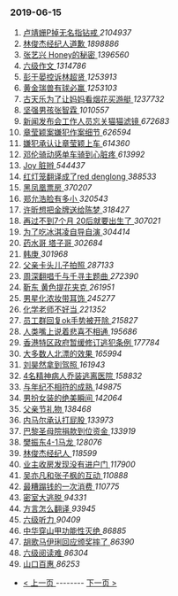 ### 2019-06-15 
1. [ 卢靖姗P掉无名指钻戒 ](https://s.weibo.com/weibo?q=%23%E5%8D%A2%E9%9D%96%E5%A7%97P%E6%8E%89%E6%97%A0%E5%90%8D%E6%8C%87%E9%92%BB%E6%88%92%23&Refer=top) *2104937*
1. [ 林俊杰经纪人道歉 ](https://s.weibo.com/weibo?q=%23%E6%9E%97%E4%BF%8A%E6%9D%B0%E7%BB%8F%E7%BA%AA%E4%BA%BA%E9%81%93%E6%AD%89%23&Refer=top) *1898886*
1. [ 张艺兴 Honey的秘密 ](https://s.weibo.com/weibo?q=%E5%BC%A0%E8%89%BA%E5%85%B4%20Honey%E7%9A%84%E7%A7%98%E5%AF%86&Refer=top) *1396560*
1. [ 六级作文 ](https://s.weibo.com/weibo?q=%23%E5%85%AD%E7%BA%A7%E4%BD%9C%E6%96%87%23&Refer=top) *1314786*
1. [ 彭于晏控诉林超贤 ](https://s.weibo.com/weibo?q=%E5%BD%AD%E4%BA%8E%E6%99%8F%E6%8E%A7%E8%AF%89%E6%9E%97%E8%B6%85%E8%B4%A4&Refer=top) *1253913*
1. [ 黄金瑞兽有球必赢 ](https://s.weibo.com/weibo?q=%23%E9%BB%84%E9%87%91%E7%91%9E%E5%85%BD%E6%9C%89%E7%90%83%E5%BF%85%E8%B5%A2%23&Refer=top) *1253103*
1. [ 古天乐为了让妈妈看烟花买游艇 ](https://s.weibo.com/weibo?q=%23%E5%8F%A4%E5%A4%A9%E4%B9%90%E4%B8%BA%E4%BA%86%E8%AE%A9%E5%A6%88%E5%A6%88%E7%9C%8B%E7%83%9F%E8%8A%B1%E4%B9%B0%E6%B8%B8%E8%89%87%23&Refer=top) *1237732*
1. [ 坚强男孩张智霖 ](https://s.weibo.com/weibo?q=%23%E5%9D%9A%E5%BC%BA%E7%94%B7%E5%AD%A9%E5%BC%A0%E6%99%BA%E9%9C%96%23&Refer=top) *1010557*
1. [ 新闻发布会工作人员忘关猫猫滤镜 ](https://s.weibo.com/weibo?q=%23%E6%96%B0%E9%97%BB%E5%8F%91%E5%B8%83%E4%BC%9A%E5%B7%A5%E4%BD%9C%E4%BA%BA%E5%91%98%E5%BF%98%E5%85%B3%E7%8C%AB%E7%8C%AB%E6%BB%A4%E9%95%9C%23&Refer=top) *672683*
1. [ 章莹颖案嫌犯作案细节 ](https://s.weibo.com/weibo?q=%23%E7%AB%A0%E8%8E%B9%E9%A2%96%E6%A1%88%E5%AB%8C%E7%8A%AF%E4%BD%9C%E6%A1%88%E7%BB%86%E8%8A%82%23&Refer=top) *626594*
1. [ 嫌犯承认让章莹颖上车 ](https://s.weibo.com/weibo?q=%23%E5%AB%8C%E7%8A%AF%E6%89%BF%E8%AE%A4%E8%AE%A9%E7%AB%A0%E8%8E%B9%E9%A2%96%E4%B8%8A%E8%BD%A6%23&Refer=top) *614360*
1. [ 邓伦骑动感单车骑到心脏疼 ](https://s.weibo.com/weibo?q=%23%E9%82%93%E4%BC%A6%E9%AA%91%E5%8A%A8%E6%84%9F%E5%8D%95%E8%BD%A6%E9%AA%91%E5%88%B0%E5%BF%83%E8%84%8F%E7%96%BC%23&Refer=top) *613992*
1. [ Joy 脏辫 ](https://s.weibo.com/weibo?q=Joy%20%E8%84%8F%E8%BE%AB&Refer=top) *544437*
1. [ 红灯笼翻译成了red denglong ](https://s.weibo.com/weibo?q=%E7%BA%A2%E7%81%AF%E7%AC%BC%E7%BF%BB%E8%AF%91%E6%88%90%E4%BA%86red%20denglong&Refer=top) *388533*
1. [ 黑凤凰票房 ](https://s.weibo.com/weibo?q=%E9%BB%91%E5%87%A4%E5%87%B0%E7%A5%A8%E6%88%BF&Refer=top) *370207*
1. [ 郑允浩脸有多小 ](https://s.weibo.com/weibo?q=%23%E9%83%91%E5%85%81%E6%B5%A9%E8%84%B8%E6%9C%89%E5%A4%9A%E5%B0%8F%23&Refer=top) *320543*
1. [ 许昕想把金牌送给陈梦 ](https://s.weibo.com/weibo?q=%E8%AE%B8%E6%98%95%E6%83%B3%E6%8A%8A%E9%87%91%E7%89%8C%E9%80%81%E7%BB%99%E9%99%88%E6%A2%A6&Refer=top) *318427*
1. [ 再过不到7个月 20后就要出生了 ](https://s.weibo.com/weibo?q=%E5%86%8D%E8%BF%87%E4%B8%8D%E5%88%B07%E4%B8%AA%E6%9C%88%2020%E5%90%8E%E5%B0%B1%E8%A6%81%E5%87%BA%E7%94%9F%E4%BA%86&Refer=top) *307021*
1. [ 为了吃冰淇凌自导自演 ](https://s.weibo.com/weibo?q=%23%E4%B8%BA%E4%BA%86%E5%90%83%E5%86%B0%E6%B7%87%E5%87%8C%E8%87%AA%E5%AF%BC%E8%87%AA%E6%BC%94%23&Refer=top) *304414*
1. [ 药水哥 塔子哥 ](https://s.weibo.com/weibo?q=%E8%8D%AF%E6%B0%B4%E5%93%A5%20%E5%A1%94%E5%AD%90%E5%93%A5&Refer=top) *302684*
1. [ 韩庚 ](https://s.weibo.com/weibo?q=%E9%9F%A9%E5%BA%9A&Refer=top) *301968*
1. [ 父亲卡头儿子拍照 ](https://s.weibo.com/weibo?q=%E7%88%B6%E4%BA%B2%E5%8D%A1%E5%A4%B4%E5%84%BF%E5%AD%90%E6%8B%8D%E7%85%A7&Refer=top) *287133*
1. [ 周深翻唱千与千寻主题曲 ](https://s.weibo.com/weibo?q=%23%E5%91%A8%E6%B7%B1%E7%BF%BB%E5%94%B1%E5%8D%83%E4%B8%8E%E5%8D%83%E5%AF%BB%E4%B8%BB%E9%A2%98%E6%9B%B2%23&Refer=top) *272390*
1. [ 靳东 黄色提花夹克 ](https://s.weibo.com/weibo?q=%E9%9D%B3%E4%B8%9C%20%E9%BB%84%E8%89%B2%E6%8F%90%E8%8A%B1%E5%A4%B9%E5%85%8B&Refer=top) *261951*
1. [ 男星化浓妆带耳饰 ](https://s.weibo.com/weibo?q=%E7%94%B7%E6%98%9F%E5%8C%96%E6%B5%93%E5%A6%86%E5%B8%A6%E8%80%B3%E9%A5%B0&Refer=top) *245277*
1. [ 化学老师不好当 ](https://s.weibo.com/weibo?q=%23%E5%8C%96%E5%AD%A6%E8%80%81%E5%B8%88%E4%B8%8D%E5%A5%BD%E5%BD%93%23&Refer=top) *221352*
1. [ 员工群回复ok手势被开除 ](https://s.weibo.com/weibo?q=%23%E5%91%98%E5%B7%A5%E7%BE%A4%E5%9B%9E%E5%A4%8Dok%E6%89%8B%E5%8A%BF%E8%A2%AB%E5%BC%80%E9%99%A4%23&Refer=top) *215827*
1. [ 人类嘴上说着悲喜不相通 ](https://s.weibo.com/weibo?q=%23%E4%BA%BA%E7%B1%BB%E5%98%B4%E4%B8%8A%E8%AF%B4%E7%9D%80%E6%82%B2%E5%96%9C%E4%B8%8D%E7%9B%B8%E9%80%9A%23&Refer=top) *195686*
1. [ 香港特区政府暂缓修订逃犯条例 ](https://s.weibo.com/weibo?q=%E9%A6%99%E6%B8%AF%E7%89%B9%E5%8C%BA%E6%94%BF%E5%BA%9C%E6%9A%82%E7%BC%93%E4%BF%AE%E8%AE%A2%E9%80%83%E7%8A%AF%E6%9D%A1%E4%BE%8B&Refer=top) *177784*
1. [ 大多数人北漂的效果 ](https://s.weibo.com/weibo?q=%23%E5%A4%A7%E5%A4%9A%E6%95%B0%E4%BA%BA%E5%8C%97%E6%BC%82%E7%9A%84%E6%95%88%E6%9E%9C%23&Refer=top) *165994*
1. [ 刘昊然拿到驾照 ](https://s.weibo.com/weibo?q=%23%E5%88%98%E6%98%8A%E7%84%B6%E6%8B%BF%E5%88%B0%E9%A9%BE%E7%85%A7%23&Refer=top) *161943*
1. [ 4名精神病人乔装逃离医院 ](https://s.weibo.com/weibo?q=%234%E5%90%8D%E7%B2%BE%E7%A5%9E%E7%97%85%E4%BA%BA%E4%B9%94%E8%A3%85%E9%80%83%E7%A6%BB%E5%8C%BB%E9%99%A2%23&Refer=top) *158832*
1. [ 与年纪不相符的成熟 ](https://s.weibo.com/weibo?q=%23%E4%B8%8E%E5%B9%B4%E7%BA%AA%E4%B8%8D%E7%9B%B8%E7%AC%A6%E7%9A%84%E6%88%90%E7%86%9F%23&Refer=top) *149875*
1. [ 男扮女装的绝美瞬间 ](https://s.weibo.com/weibo?q=%23%E7%94%B7%E6%89%AE%E5%A5%B3%E8%A3%85%E7%9A%84%E7%BB%9D%E7%BE%8E%E7%9E%AC%E9%97%B4%23&Refer=top) *142064*
1. [ 父亲节礼物 ](https://s.weibo.com/weibo?q=%E7%88%B6%E4%BA%B2%E8%8A%82%E7%A4%BC%E7%89%A9&Refer=top) *138468*
1. [ 内马尔承认打屁股 ](https://s.weibo.com/weibo?q=%23%E5%86%85%E9%A9%AC%E5%B0%94%E6%89%BF%E8%AE%A4%E6%89%93%E5%B1%81%E8%82%A1%23&Refer=top) *133973*
1. [ 巴黎圣母院捐款到位资金 ](https://s.weibo.com/weibo?q=%23%E5%B7%B4%E9%BB%8E%E5%9C%A3%E6%AF%8D%E9%99%A2%E6%8D%90%E6%AC%BE%E5%88%B0%E4%BD%8D%E8%B5%84%E9%87%91%23&Refer=top) *133919*
1. [ 樊振东4-1马龙 ](https://s.weibo.com/weibo?q=%E6%A8%8A%E6%8C%AF%E4%B8%9C4-1%E9%A9%AC%E9%BE%99&Refer=top) *128076*
1. [ 林俊杰经纪人 ](https://s.weibo.com/weibo?q=%23%E6%9E%97%E4%BF%8A%E6%9D%B0%E7%BB%8F%E7%BA%AA%E4%BA%BA%23&Refer=top) *118599*
1. [ 业主收房发现没有进户门 ](https://s.weibo.com/weibo?q=%23%E4%B8%9A%E4%B8%BB%E6%94%B6%E6%88%BF%E5%8F%91%E7%8E%B0%E6%B2%A1%E6%9C%89%E8%BF%9B%E6%88%B7%E9%97%A8%23&Refer=top) *117900*
1. [ 吴亦凡和张子枫的互动 ](https://s.weibo.com/weibo?q=%23%E5%90%B4%E4%BA%A6%E5%87%A1%E5%92%8C%E5%BC%A0%E5%AD%90%E6%9E%AB%E7%9A%84%E4%BA%92%E5%8A%A8%23&Refer=top) *110888*
1. [ 最糟蹋钱的一次消费 ](https://s.weibo.com/weibo?q=%23%E6%9C%80%E7%B3%9F%E8%B9%8B%E9%92%B1%E7%9A%84%E4%B8%80%E6%AC%A1%E6%B6%88%E8%B4%B9%23&Refer=top) *110775*
1. [ 密室大逃脱 ](https://s.weibo.com/weibo?q=%E5%AF%86%E5%AE%A4%E5%A4%A7%E9%80%83%E8%84%B1&Refer=top) *94331*
1. [ 方言怎么翻译 ](https://s.weibo.com/weibo?q=%E6%96%B9%E8%A8%80%E6%80%8E%E4%B9%88%E7%BF%BB%E8%AF%91&Refer=top) *93945*
1. [ 六级听力 ](https://s.weibo.com/weibo?q=%E5%85%AD%E7%BA%A7%E5%90%AC%E5%8A%9B&Refer=top) *90409*
1. [ 中华穿山甲功能性灭绝 ](https://s.weibo.com/weibo?q=%23%E4%B8%AD%E5%8D%8E%E7%A9%BF%E5%B1%B1%E7%94%B2%E5%8A%9F%E8%83%BD%E6%80%A7%E7%81%AD%E7%BB%9D%23&Refer=top) *86885*
1. [ 胡歌马伊琍回应颁奖摔了 ](https://s.weibo.com/weibo?q=%23%E8%83%A1%E6%AD%8C%E9%A9%AC%E4%BC%8A%E7%90%8D%E5%9B%9E%E5%BA%94%E9%A2%81%E5%A5%96%E6%91%94%E4%BA%86%23&Refer=top) *86390*
1. [ 六级阅读难 ](https://s.weibo.com/weibo?q=%E5%85%AD%E7%BA%A7%E9%98%85%E8%AF%BB%E9%9A%BE&Refer=top) *86304*
1. [ 山口百惠 ](https://s.weibo.com/weibo?q=%23%E5%B1%B1%E5%8F%A3%E7%99%BE%E6%83%A0%23&Refer=top) *86253* 

- [ < 上一页 ](https://github.com/able8/weibo-hot-record/blob/master/2019-06-14.md) -------- [ 下一页 > ](https://github.com/able8/weibo-hot-record/blob/master/2019-06-16.md)
